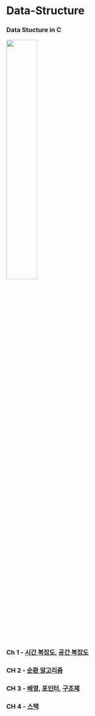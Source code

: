 # Data-Structure
### Data Stucture in C

<img src = "https://user-images.githubusercontent.com/58673491/175756943-ca62ff61-d2d7-4167-b306-5265ab2a7779.jpg" width = "40%" height = "40%"/>

### Ch 1 - [시간 복잡도](https://kangdy25.tistory.com/33), [공간 복잡도](https://kangdy25.tistory.com/34?category=1023454)
### CH 2 - [순환 알고리즘](https://kangdy25.tistory.com/33)
### CH 3 - [배열](https://kangdy25.tistory.com/56), [포인터](https://kangdy25.tistory.com/57), [구조체](#)
### CH 4 - [스택](https://kangdy25.tistory.com/58)
